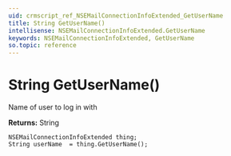 ```yaml
---
uid: crmscript_ref_NSEMailConnectionInfoExtended_GetUserName
title: String GetUserName()
intellisense: NSEMailConnectionInfoExtended.GetUserName
keywords: NSEMailConnectionInfoExtended, GetUserName
so.topic: reference
---
```


# String GetUserName()

Name of user to log in with

**Returns:** String

```crmscript
NSEMailConnectionInfoExtended thing;
String userName  = thing.GetUserName();
```

